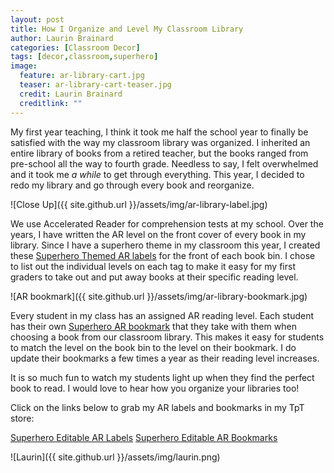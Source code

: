 ```yaml
---
layout: post
title: How I Organize and Level My Classroom Library
author: Laurin Brainard
categories: [Classroom Decor]
tags: [decor,classroom,superhero]
image:
  feature: ar-library-cart.jpg
  teaser: ar-library-cart-teaser.jpg
  credit: Laurin Brainard
  creditlink: ""
---
```

My first year teaching, I think it took me half the school year to finally be satisfied with the way my classroom library was organized. I inherited an entire library of books from a retired teacher, but the books ranged from pre-school all the way to fourth grade. Needless to say, I felt overwhelmed and it took me *a while* to get through everything. This year, I decided to redo my library and go through every book and reorganize. 

![Close Up]({{ site.github.url }}/assets/img/ar-library-label.jpg)

We use Accelerated Reader for comprehension tests at my school. Over the years, I have written the AR level on the front cover of every book in my library. Since I have a superhero theme in my classroom this year, I created these [Superhero Themed AR labels](http://bit.ly/2ERy0ZE) for the front of each book bin. I chose to list out the individual levels on each tag to make it easy for my first graders to take out and put away books at their specific reading level. 

![AR bookmark]({{ site.github.url }}/assets/img/ar-library-bookmark.jpg)

Every student in my class has an assigned AR reading level. Each student has their own [Superhero AR bookmark](http://bit.ly/2FXurAf) that they take with them when choosing a book from our classroom library. This makes it easy for students to match the level on the book bin to the level on their bookmark. I do update their bookmarks a few times a year as their reading level increases. 

It is so much fun to watch my students light up when they find the perfect book to read. I would love to hear how you organize your libraries too! 

Click on the links below to grab my AR labels and bookmarks in my TpT store:

[Superhero Editable AR Labels](http://bit.ly/2ERy0ZE)
[Superhero Editable AR Bookmarks](http://bit.ly/2FXurAf)

![Laurin]({{ site.github.url }}/assets/img/laurin.png)
